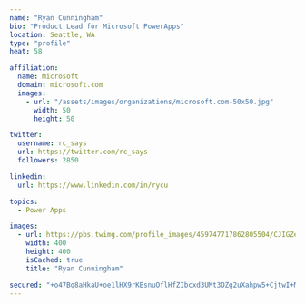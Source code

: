 ```yaml
---
name: "Ryan Cunningham"
bio: "Product Lead for Microsoft PowerApps"
location: Seattle, WA
type: "profile"
heat: 58

affiliation:
  name: Microsoft
  domain: microsoft.com
  images:
    - url: "/assets/images/organizations/microsoft.com-50x50.jpg"
      width: 50
      height: 50

twitter:
  username: rc_says
  url: https://twitter.com/rc_says
  followers: 2850

linkedin:
  url: https://www.linkedin.com/in/rycu

topics:
  - Power Apps

images:
  - url: https://pbs.twimg.com/profile_images/459747717862805504/CJIGZejd_400x400.png
    width: 400
    height: 400
    isCached: true
    title: "Ryan Cunningham"

secured: "+o47Bq8aHkaU+oe1lHX9rKEsnuOflHfZIbcxd3UMt3OZg2uXahpw5+CjtwI+MYRFVbZPbY68yEqG4GJUjDn/sHLxStTMh+lJ7RjcJZwon0hsStEDJDbVgPyayQTae7gBTB7tREbOla7EEiEzQF7hwfHofIh+rZPC7lnVpyH1jUl3ZomcNoiWIuUX4Go7QANPVAMSfdL/eyn2hZjjMQOJX704FbGgaCYU4PaM4Le/kiPgBRZsm/beOCVH+6i9SDbRyjvky2sd0wOZxpVsOeb5unODuRf1pSGBnQew7NnDzFXUsG3zePKRsvnrSC6eTANHo/vtbwDPTr2P8sqWGkR/IMQlPo3yo5FczFlfmBiurmEnr9F4zIbKz6Qk3YmMyI+3AVBOD3KiUs7bs3Q7hkOY9yFEAtNge6xdQR/6tOLyKaI=;Uejst8OWOYDOj/M1ZZ4GRQ=="
---
```


